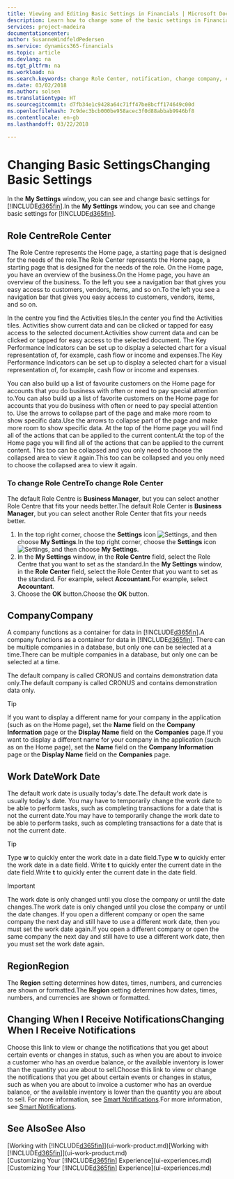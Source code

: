 ```yaml
---
title: Viewing and Editing Basic Settings in Financials | Microsoft Docs
description: Learn how to change some of the basic settings in Financials, for example, the Role Centre, company, or the work date.
services: project-madeira
documentationcenter: 
author: SusanneWindfeldPedersen
ms.service: dynamics365-financials
ms.topic: article
ms.devlang: na
ms.tgt_pltfrm: na
ms.workload: na
ms.search.keywords: change Role Center, notification, change company, change work date
ms.date: 03/02/2018
ms.author: solsen
ms.translationtype: HT
ms.sourcegitcommit: d7fb34e1c9428a64c71ff47be8bcff174649c00d
ms.openlocfilehash: 7c9dec3bcb000be958acec3f0d88abbab9946bf8
ms.contentlocale: en-gb
ms.lasthandoff: 03/22/2018

---
```

# <a name="changing-basic-settings"></a><span data-ttu-id="f1786-103">Changing Basic Settings</span><span class="sxs-lookup"><span data-stu-id="f1786-103">Changing Basic Settings</span></span>
<span data-ttu-id="f1786-104">In the **My Settings** window, you can see and change basic settings for [!INCLUDE[d365fin](includes/d365fin_md.md)].</span><span class="sxs-lookup"><span data-stu-id="f1786-104">In the **My Settings** window, you can see and change basic settings for [!INCLUDE[d365fin](includes/d365fin_md.md)].</span></span>  

## <a name="role-center"></a><span data-ttu-id="f1786-105">Role Centre</span><span class="sxs-lookup"><span data-stu-id="f1786-105">Role Center</span></span>
<span data-ttu-id="f1786-106">The Role Centre represents the Home page, a starting page that is designed for the needs of the role.</span><span class="sxs-lookup"><span data-stu-id="f1786-106">The Role Center represents the Home page, a starting page that is designed for the needs of the role.</span></span> <span data-ttu-id="f1786-107">On the Home page, you have an overview of the business.</span><span class="sxs-lookup"><span data-stu-id="f1786-107">On the Home page, you have an overview of the business.</span></span> <span data-ttu-id="f1786-108">To the left you see a navigation bar that gives you easy access to customers, vendors, items, and so on.</span><span class="sxs-lookup"><span data-stu-id="f1786-108">To the left you see a navigation bar that gives you easy access to customers, vendors, items, and so on.</span></span>

<span data-ttu-id="f1786-109">In the centre you find the Activities tiles.</span><span class="sxs-lookup"><span data-stu-id="f1786-109">In the center you find the Activities tiles.</span></span> <span data-ttu-id="f1786-110">Activities show current data and can be clicked or tapped for easy access to the selected document.</span><span class="sxs-lookup"><span data-stu-id="f1786-110">Activities show current data and can be clicked or tapped for easy access to the selected document.</span></span> <span data-ttu-id="f1786-111">The Key Performance Indicators can be set up to display a selected chart for a visual representation of, for example, cash flow or income and expenses.</span><span class="sxs-lookup"><span data-stu-id="f1786-111">The Key Performance Indicators can be set up to display a selected chart for a visual representation of, for example, cash flow or income and expenses.</span></span>

<span data-ttu-id="f1786-112">You can also build up a list of favourite customers on the Home page for accounts that you do business with often or need to pay special attention to.</span><span class="sxs-lookup"><span data-stu-id="f1786-112">You can also build up a list of favorite customers on the Home page for accounts that you do business with often or need to pay special attention to.</span></span> <span data-ttu-id="f1786-113">Use the arrows to collapse part of the page and make more room to show specific data.</span><span class="sxs-lookup"><span data-stu-id="f1786-113">Use the arrows to collapse part of the page and make more room to show specific data.</span></span> <span data-ttu-id="f1786-114">At the top of the Home page you will find all of the actions that can be applied to the current content.</span><span class="sxs-lookup"><span data-stu-id="f1786-114">At the top of the Home page you will find all of the actions that can be applied to the current content.</span></span> <span data-ttu-id="f1786-115">This too can be collapsed and you only need to choose the collapsed area to view it again.</span><span class="sxs-lookup"><span data-stu-id="f1786-115">This too can be collapsed and you only need to choose the collapsed area to view it again.</span></span>

### <a name="to-change-role-center"></a><span data-ttu-id="f1786-116">To change Role Centre</span><span class="sxs-lookup"><span data-stu-id="f1786-116">To change Role Center</span></span>
<span data-ttu-id="f1786-117">The default Role Centre is **Business Manager**, but you can select another Role Centre that fits your needs better.</span><span class="sxs-lookup"><span data-stu-id="f1786-117">The default Role Center is **Business Manager**, but you can select another Role Center that fits your needs better.</span></span>
1. <span data-ttu-id="f1786-118">In the top right corner, choose the **Settings** icon ![Settings](media/ui-experience/settings_icon_small.png "Settings icon for role center"), and then choose **My Settings**.</span><span class="sxs-lookup"><span data-stu-id="f1786-118">In the top right corner, choose the **Settings** icon ![Settings](media/ui-experience/settings_icon_small.png "Settings icon for role center"), and then choose **My Settings**.</span></span>
2. <span data-ttu-id="f1786-119">In the **My Settings** window, in the **Role Centre** field, select the Role Centre that you want to set as the standard.</span><span class="sxs-lookup"><span data-stu-id="f1786-119">In the **My Settings** window, in the **Role Center** field, select the Role Center that you want to set as the standard.</span></span> <span data-ttu-id="f1786-120">For example, select **Accountant**.</span><span class="sxs-lookup"><span data-stu-id="f1786-120">For example, select **Accountant**.</span></span>
3. <span data-ttu-id="f1786-121">Choose the **OK** button.</span><span class="sxs-lookup"><span data-stu-id="f1786-121">Choose the **OK** button.</span></span>

## <a name="company"></a><span data-ttu-id="f1786-122">Company</span><span class="sxs-lookup"><span data-stu-id="f1786-122">Company</span></span>
<span data-ttu-id="f1786-123">A company functions as a container for data in [!INCLUDE[d365fin](includes/d365fin_md.md)].</span><span class="sxs-lookup"><span data-stu-id="f1786-123">A company functions as a container for data in [!INCLUDE[d365fin](includes/d365fin_md.md)].</span></span> <span data-ttu-id="f1786-124">There can be multiple companies in a database, but only one can be selected at a time.</span><span class="sxs-lookup"><span data-stu-id="f1786-124">There can be multiple companies in a database, but only one can be selected at a time.</span></span>

<span data-ttu-id="f1786-125">The default company is called CRONUS and contains demonstration data only.</span><span class="sxs-lookup"><span data-stu-id="f1786-125">The default company is called CRONUS and contains demonstration data only.</span></span>

> [!TIP]  
>   <span data-ttu-id="f1786-126">If you want to display a different name for your company in the application (such as on the Home page), set the **Name** field on the **Company Information** page or the **Display Name** field on the **Companies** page.</span><span class="sxs-lookup"><span data-stu-id="f1786-126">If you want to display a different name for your company in the application (such as on the Home page), set the **Name** field on the **Company Information** page or the **Display Name** field on the **Companies** page.</span></span>  

## <a name="work-date"></a><span data-ttu-id="f1786-127">Work Date</span><span class="sxs-lookup"><span data-stu-id="f1786-127">Work Date</span></span>
<span data-ttu-id="f1786-128">The default work date is usually today's date.</span><span class="sxs-lookup"><span data-stu-id="f1786-128">The default work date is usually today's date.</span></span> <span data-ttu-id="f1786-129">You may have to temporarily change the work date to be able to perform tasks, such as completing transactions for a date that is not the current date.</span><span class="sxs-lookup"><span data-stu-id="f1786-129">You may have to temporarily change the work date to be able to perform tasks, such as completing transactions for a date that is not the current date.</span></span>

> [!TIP]  
>   <span data-ttu-id="f1786-130">Type **w** to quickly enter the work date in a date field.</span><span class="sxs-lookup"><span data-stu-id="f1786-130">Type **w** to quickly enter the work date in a date field.</span></span> <span data-ttu-id="f1786-131">Write **t** to quickly enter the current date in the date field.</span><span class="sxs-lookup"><span data-stu-id="f1786-131">Write **t** to quickly enter the current date in the date field.</span></span>

> [!IMPORTANT]  
>   <span data-ttu-id="f1786-132">The work date is only changed until you close the company or until the date changes.</span><span class="sxs-lookup"><span data-stu-id="f1786-132">The work date is only changed until you close the company or until the date changes.</span></span> <span data-ttu-id="f1786-133">If you open a different company or open the same company the next day and still have to use a different work date, then you must set the work date again.</span><span class="sxs-lookup"><span data-stu-id="f1786-133">If you open a different company or open the same company the next day and still have to use a different work date, then you must set the work date again.</span></span>

## <a name="region"></a><span data-ttu-id="f1786-134">Region</span><span class="sxs-lookup"><span data-stu-id="f1786-134">Region</span></span>
<span data-ttu-id="f1786-135">The **Region** setting determines how dates, times, numbers, and currencies are shown or formatted.</span><span class="sxs-lookup"><span data-stu-id="f1786-135">The **Region** setting determines how dates, times, numbers, and currencies are shown or formatted.</span></span>   

## <a name="changing-when-i-receive-notifications"></a><span data-ttu-id="f1786-136">Changing When I Receive Notifications</span><span class="sxs-lookup"><span data-stu-id="f1786-136">Changing When I Receive Notifications</span></span>
<span data-ttu-id="f1786-137">Choose this link to view or change the notifications that you get about certain events or changes in status, such as when you are about to invoice a customer who has an overdue balance, or the available inventory is lower than the quantity you are about to sell.</span><span class="sxs-lookup"><span data-stu-id="f1786-137">Choose this link to view or change the notifications that you get about certain events or changes in status, such as when you are about to invoice a customer who has an overdue balance, or the available inventory is lower than the quantity you are about to sell.</span></span> <span data-ttu-id="f1786-138">For more information, see [Smart Notifications](ui-smart-notifications.md).</span><span class="sxs-lookup"><span data-stu-id="f1786-138">For more information, see [Smart Notifications](ui-smart-notifications.md).</span></span>

## <a name="see-also"></a><span data-ttu-id="f1786-139">See Also</span><span class="sxs-lookup"><span data-stu-id="f1786-139">See Also</span></span>
<span data-ttu-id="f1786-140">[Working with [!INCLUDE[d365fin](includes/d365fin_md.md)]](ui-work-product.md)</span><span class="sxs-lookup"><span data-stu-id="f1786-140">[Working with [!INCLUDE[d365fin](includes/d365fin_md.md)]](ui-work-product.md)</span></span>  
<span data-ttu-id="f1786-141">[Customizing Your [!INCLUDE[d365fin](includes/d365fin_md.md)] Experience](ui-experiences.md)</span><span class="sxs-lookup"><span data-stu-id="f1786-141">[Customizing Your [!INCLUDE[d365fin](includes/d365fin_md.md)] Experience](ui-experiences.md)</span></span>  

